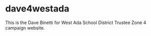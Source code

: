 # dave4westada

This is the Dave Binetti for West Ada School District Trustee Zone 4 campaign website.

